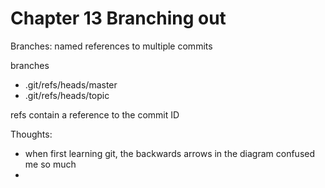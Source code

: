 # Chapter 13 Branching out

Branches: named references to multiple commits 

branches
- .git/refs/heads/master
- .git/refs/heads/topic 

refs contain a reference to the commit ID

Thoughts:
- when first learning git, the backwards arrows in the diagram confused me so much
- 

